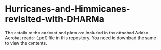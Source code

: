 # Hurricanes-and-Himmicanes-revisited-with-DHARMa

The details of the codeset and plots are included in the attached Adobe Acrobat reader (.pdf) file in this repository. 
You need to download the same to view the contents.
